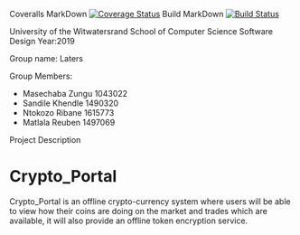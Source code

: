 Coveralls MarkDown
[![Coverage Status](https://coveralls.io/repos/github/NtokozoRibane/Crypto_Portal/badge.svg?branch=master)](https://coveralls.io/github/NtokozoRibane/Crypto_Portal?branch=master)
Build MarkDown
[![Build Status](https://travis-ci.org/NtokozoRibane/Crypto_Portal.svg?branch=master)](https://travis-ci.org/NtokozoRibane/Crypto_Portal)


University of the Witwatersrand
School of Computer Science
Software Design 
Year:2019

Group name: Laters

Group Members:
- Masechaba Zungu 1043022
- Sandile Khendle 1490320
- Ntokozo Ribane 1615773
- Matlala Reuben 1497069

Project Description
# Crypto_Portal
Crypto_Portal is an offline crypto-currency system where users will be able to view how their coins are doing on the market and trades which are available, it will also provide an offline token encryption service. 

